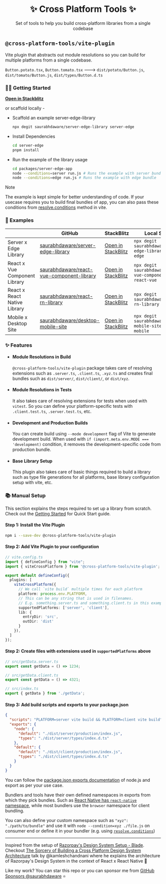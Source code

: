 <h1 align="center">✨ Cross Platform Tools ✨</h1>

<p align="center">Set of tools to help you build cross-platform libraries from a single codebase</p>

## `@cross-platform-tools/vite-plugin`

Vite plugin that abstracts out module resolutions so you can build for multiple platforms from a single codebase.

`Button.potato.tsx`, `Button.tomato.tsx` ---> `dist/potato/Button.js`, `dist/tomato/Button.js`, `dist/types/Button.d.ts`

### 🤝🏼 Getting Started 

[**Open in Stackblitz**](https://stackblitz.com/~/github.com/saurabhdaware/server-edge-library)

or scaffold locally -

- Scaffold an example server-edge-library

  ```sh
  npx degit saurabhdaware/server-edge-library server-edge
  ```
- Install Dependencies

  ```sh
  cd server-edge
  pnpm install
  ```

- Run the example of the library usage

  ```sh
  cd packages/server-edge-app
  node --conditions=server run.js # Runs the example with server bundle
  node --conditions=edge run.js # Runs the example with edge bundle
  ```

> [!note]
>
> The example is kept simple for better understanding of code. If your usecase requires you to build final bundles of app, you can also pass these conditions from [resolve.conditions](https://vitejs.dev/config/shared-options#resolve-conditions) method in vite.

### 🚀 Examples

|                               | GitHub                                                                                                    | StackBlitz                                                                                          | Local Scaffold                                                  |
|-------------------------------|-----------------------------------------------------------------------------------------------------------|-----------------------------------------------------------------------------------------------------|-----------------------------------------------------------------|
| Server x Edge Library         | [saurabhdaware/server-edge-library](https://github.com/saurabhdaware/server-edge-library)                 | [Open in StackBlitz](https://stackblitz.com/~/github.com/saurabhdaware/server-edge-library)         | `npx degit saurabhdaware/server-edge-library server-edge`       |
| React x Vue Component Library | [saurabhdaware/react-vue-component-library](https://github.com/saurabhdaware/react-vue-component-library) | [Open in StackBlitz](https://stackblitz.com/~/github.com/saurabhdaware/react-vue-component-library) | `npx degit saurabhdaware/react-vue-component-library react-vue` |
| React x React Native Library  | [saurabhdaware/react-rn-library](https://github.com/saurabhdaware/react-rn-library)                       | [Open in StackBlitz](https://stackblitz.com/~/github.com/saurabhdaware/react-rn-library)            | `npx degit saurabhdaware/react-rn-library react-rn`             |
| Mobile x Desktop Site         | [saurabhdaware/desktop-mobile-site](https://github.com/saurabhdaware/desktop-mobile-site)                 | [Open in StackBlitz](https://stackblitz.com/~/github.com/saurabhdaware/desktop-mobile-site)         | `npx degit saurabhdaware/desktop-mobile-site desktop-mobile`    |

### ✨ Features

- #### Module Resolutions in Build
  
  `@cross-platform-tools/vite-plugin` package takes care of resolving extensions such as `.server.ts`, `.client.ts`, `.xyz.ts` and creates final bundles such as `dist/server/`, `dist/client/`, or `dist/xyz`.

- #### Module Resolutions in Tests

  It also takes care of resolving extensions for tests when used with `vitest`. So you can define your platform-specific tests with `.client.test.ts`, `.server.test.ts`, etc.

- #### Development and Production Builds

  You can create build using `--mode development` flag of Vite to generate development build. When used with `if (import.meta.env.MODE === 'development)` condition, it removes the development-specific code from production bundle.

- #### Base Library Setup

  This plugin also takes care of basic things required to build a library such as type file generations for all platforms, base library configuration setup with vite, etc.

### 📚 Manual Setup

This section explains the steps required to set up a library from scratch. Check out the [Getting Started](#getting-started) for Quick Start guide.

#### Step 1: Install the Vite Plugin

```sh
npm i --save-dev @cross-platform-tools/vite-plugin
```


#### Step 2: Add Vite Plugin to your configuration

```ts
// vite.config.ts
import { defineConfig } from "vite";
import { viteCrossPlatform } from '@cross-platform-tools/vite-plugin';

export default defineConfig({
  plugins: [
    viteCrossPlatform({ 
      // We call `vite build` multiple times for each platform
      platform: process.env.PLATFORM,
      // This can be any string that is used in filenames. 
      // E.g. something.server.ts and something.client.ts in this example
      supportedPlatforms: ['server', 'client'],
      lib: {
        entryDir: 'src',
        outDir: 'dist'
      } 
    }),
  ]
});
```

#### Step 2: Create files with extensions used in `supportedPlatforms` above


```ts
// src/getData.server.ts
export const getData = () => 1234;
```


```ts
// src/getData.client.ts
export const getData = () => 4321;
```


```ts
// src/index.ts
export { getData } from './getData';
```

#### Step 3: Add build scripts and exports to your package.json

```json
{
  "scripts": "PLATFORM=server vite build && PLATFORM=client vite build",
  "exports": {
    "node": {
      "default": "./dist/server/production/index.js",
      "types": "./dist/server/types/index.d.ts"
    },
    "default": {
      "default": "./dist/client/production/index.js",
      "types": "./dist/client/types/index.d.ts"
    }
  }
}
```

You can follow the [package.json exports documentation](https://nodejs.org/api/packages.html#conditional-exports) of node.js and export as per your use case.

Bundlers and tools have their own defined namespaces in exports from which they pick bundles. Such as [React Native has `react-native` namespace](https://reactnative.dev/blog/2023/06/21/package-exports-support#the-new-react-native-condition), while most bundlers use the `browser` namespace for client bundling.

You can also define your custom namespace such as `"xyz": "./path/to/bundle"` and use it with `node --condition=xyz ./file.js` on consumer end or define it in your bundler (e.g. using [`resolve.conditions`](https://vitejs.dev/config/shared-options#resolve-conditions))


---

Inspired from the setup of [Razorpay's Design System Setup - Blade](https://github.com/razorpay/blade). Checkout [The Sorcery of Building a Cross Platform Design System Architecture](https://youtu.be/ZT-FMdiHMfA?si=aXtHHt3StLw0UqOo) talk by @kamleshchandnani where he explains the architecture of Razorpay's Design System in the context of React x React Native 🤗


Like my work? You can star this repo or you can sponsor me from [GitHub Sponsors @saurabhdaware](https://github.com/sponsors/saurabhdaware) ⭐️

